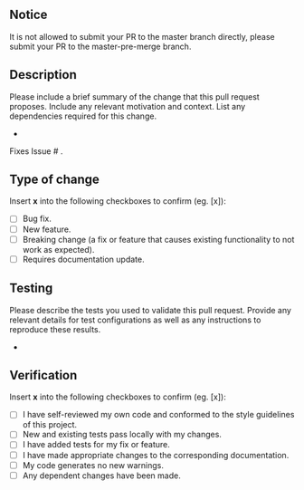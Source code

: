 ## Notice

It is not allowed to submit your PR to the master branch directly, please submit your PR to the master-pre-merge branch.

## Description

Please include a brief summary of the change that this pull request proposes. Include any relevant motivation and context. List any dependencies required for this change.

-

Fixes Issue # .

## Type of change

Insert **x** into the following checkboxes to confirm (eg. [x]):
- [ ] Bug fix.
- [ ] New feature.
- [ ] Breaking change (a fix or feature that causes existing functionality to not work as expected).
- [ ] Requires documentation update.

## Testing

Please describe the tests you used to validate this pull request. Provide any relevant details for test configurations as well as any instructions to reproduce these results.

-

## Verification

Insert **x** into the following checkboxes to confirm (eg. [x]):
- [ ] I have self-reviewed my own code and conformed to the style guidelines of this project.
- [ ] New and existing tests pass locally with my changes.
- [ ] I have added tests for my fix or feature.
- [ ] I have made appropriate changes to the corresponding documentation.
- [ ] My code generates no new warnings.
- [ ] Any dependent changes have been made.
